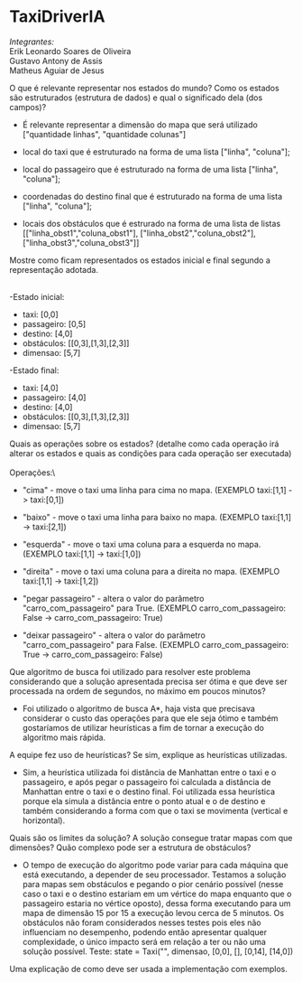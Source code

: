 # TaxiDriverIA
*Integrantes:*\
Erik Leonardo Soares de Oliveira\
Gustavo Antony de Assis\
Matheus Aguiar de Jesus


O que é relevante representar nos estados do mundo? Como os estados são estruturados (estrutura de dados) e qual o significado dela (dos campos)?
- É relevante representar a dimensão do mapa que será utilizado ["quantidade linhas", "quantidade colunas"]

- local do taxi que é estruturado na forma de uma lista ["linha", "coluna"];

- local do passageiro que é estruturado na forma de uma lista ["linha", "coluna"];

- coordenadas do destino final que é estruturado na forma de uma lista ["linha", "coluna"];

- locais dos obstáculos que é estrurado na forma de uma lista de listas [["linha_obst1","coluna_obst1"], ["linha_obst2","coluna_obst2"], ["linha_obst3","coluna_obst3"]]



Mostre como ficam representados os estados inicial e final segundo a representação adotada.

\
-Estado inicial:
- taxi: [0,0]
- passageiro: [0,5]
- destino: [4,0]
- obstáculos: [[0,3],[1,3],[2,3]]
- dimensao: [5,7]

-Estado final:
- taxi: [4,0]
- passageiro: [4,0]
- destino: [4,0]
- obstáculos: [[0,3],[1,3],[2,3]]
- dimensao: [5,7]



Quais as operações sobre os estados? (detalhe como cada operação irá alterar os estados e quais as condições para cada operação ser executada)\
\
Operações:\
- "cima" - move o taxi uma linha para cima no mapa. (EXEMPLO taxi:[1,1] -> taxi:[0,1])

- "baixo" - move o taxi uma linha para baixo no mapa. (EXEMPLO taxi:[1,1] -> taxi:[2,1])

- "esquerda" - move o taxi uma coluna para a esquerda no mapa. (EXEMPLO taxi:[1,1] -> taxi:[1,0])

- "direita" - move o taxi uma coluna para a direita no mapa. (EXEMPLO taxi:[1,1] -> taxi:[1,2])

- "pegar passageiro" - altera o valor do parâmetro "carro_com_passageiro" para True. (EXEMPLO carro_com_passageiro: False -> carro_com_passageiro: True)

- "deixar passageiro" - altera o valor do parâmetro "carro_com_passageiro" para False. (EXEMPLO carro_com_passageiro: True -> carro_com_passageiro: False)



Que algoritmo de busca foi utilizado para resolver este problema considerando que a solução apresentada precisa ser ótima e que deve ser processada na ordem de segundos, no máximo em poucos minutos?
- Foi utilizado o algoritmo de busca A*, haja vista que precisava considerar o custo das operações para que ele seja ótimo e também gostaríamos de utilizar heurísticas a fim de tornar a execução do algoritmo mais rápida.


A equipe fez uso de heurísticas? Se sim, explique as heurísticas utilizadas.
- Sim, a heurística utilizada foi distância de Manhattan entre o taxi e o passageiro, e após pegar o passageiro foi calculada a distância de Manhattan entre o taxi e o destino final. Foi utilizada essa heurística porque ela simula a distância entre o ponto atual e o de destino e também considerando a forma com que o taxi se movimenta (vertical e horizontal).


Quais são os limites da solução? A solução consegue tratar mapas com que dimensões? Quão complexo pode ser a estrutura de obstáculos?
- O tempo de execução do algoritmo pode variar para cada máquina que está executando, a depender de seu processador. Testamos a solução para mapas sem obstáculos e pegando o pior cenário possível (nesse caso o taxi e o destino estariam em um vértice do mapa enquanto que o passageiro estaria no vértice oposto), dessa forma executando para um mapa de dimensão 15 por 15 a execução levou cerca de 5 minutos. Os obstáculos não foram considerados nesses testes pois eles não influenciam no desempenho, podendo então apresentar qualquer complexidade, o único impacto será em relação a ter ou não uma solução possível.
Teste: state = Taxi("", dimensao, [0,0], [], [0,14], [14,0])


Uma explicação de como deve ser usada a implementação com exemplos.
